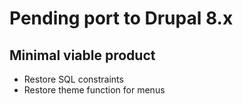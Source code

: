 # Pending port to Drupal 8.x

## Minimal viable product

 - Restore SQL constraints
 - Restore theme function for menus

